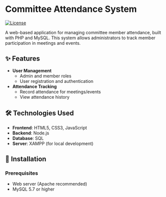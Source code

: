 # Committee Attendance System

[![License](https://img.shields.io/github/license/Shrouk-Sharaf/committee-attendance-system)](LICENSE)

A web-based application for managing committee member attendance, built with PHP and MySQL. This system allows administrators to track member participation in meetings and events.

## ✨ Features

- **User Management**
  - Admin and member roles
  - User registration and authentication
- **Attendance Tracking**
  - Record attendance for meetings/events
  - View attendance history

## 🛠️ Technologies Used

- **Frontend**: HTML5, CSS3, JavaScript 
- **Backend**: Node.js
- **Database**: SQL
- **Server**: XAMPP (for local development)

## 🚀 Installation

### Prerequisites
- Web server (Apache recommended)
- MySQL 5.7 or higher
  
